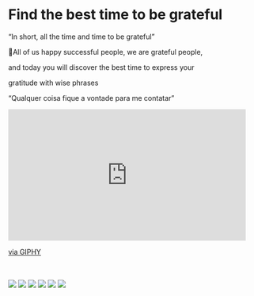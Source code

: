 <h1>Find the best time to be grateful</h1>

<p><q>In short, all the time and time to be grateful</q></p>

<p>🖖All of us happy successful people, we are grateful people,</p>
<p>and today you will discover the best time to express your </p>
<p>gratitude with wise phrases</p>

<p><q>Qualquer coisa fique a vontade para me contatar</q></p>

<iframe src="https://giphy.com/embed/SqTLaEIUEl2yaOievl" width="480" height="265" frameBorder="0" class="giphy-embed" allowFullScreen></iframe><p><a href="https://giphy.com/gifs/recordingacademy-grammys-2020-SqTLaEIUEl2yaOievl">via GIPHY</a></p>
<br>
</br>
</div>   
  <div> 
    <a href="https://www.instagram.com/brunoby15/" target="_blank"><img src="https://img.shields.io/badge/-Instagram-%23E4405F?style=for-the-badge&logo=instagram&logoColor=white" target="_blank"></a>
    <a href="https://medium.com/@devbrunoo" target="_blank"><img src="https://img.shields.io/badge/Medium-12100E?style=for-the-badge&logo=medium&logoColor=white" target="_blank"></a> 
    <a href="https://www.quora.com/profile/Bruno-Costa-65-1" target="_blank"><img src="https://img.shields.io/badge/Quora-%23B92B27.svg?&style=for-the-badge&logo=Quora&logoColor=white" target="_blank"></a>
   <a href="https://codepen.io/brunobyhow15" target="_blank"><img src="https://img.shields.io/badge/Codepen-000000?style=for-the-badge&logo=codepen&logoColor=white" target="_blank"></a> 
    <a href = "mailto:contactbruno5@gmail.com"><img src="https://img.shields.io/badge/-Gmail-%23333?style=for-the-badge&logo=gmail&logoColor=white" target="_blank"></a>
    <a href="https://www.linkedin.com/in/how15bybruno/" target="_blank"><img src="https://img.shields.io/badge/-LinkedIn-%230077B5?style=for-the-badge&logo=linkedin&logoColor=white" target="_blank"></a> 
   
   
  </div>
